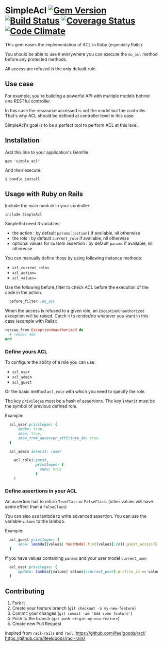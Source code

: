 # SimpleAcl [![Gem Version](https://badge.fury.io/rb/simple_acl.png)](http://badge.fury.io/rb/simple_acl) [![Build Status](https://travis-ci.org/ifeelgoods/simple_acl.png?branch=master)](https://travis-ci.org/ifeelgoods/simple_acl) [![Coverage Status](https://coveralls.io/repos/ifeelgoods/simple_acl/badge.png?branch=master)](https://coveralls.io/r/ifeelgoods/simple_acl?branch=master) [![Code Climate](https://codeclimate.com/github/ifeelgoods/simple_acl.png)](https://codeclimate.com/github/ifeelgoods/simple_acl)

This gem eases the implementation of ACL in Ruby (especially Rails).

You should be able to use it everywhere you can execute the `do_acl` method before any protected methods.

All access are refused is the only default rule.

## Use case

For example, you're building a powerful API with multiple models behind one RESTful controller.

In this case the ressource accessed is not the model but the controller. That's why ACL should be defined at 
controller level in this case.

SimpleAcl's goal is to be a perfect tool to perform ACL at this level.

## Installation

Add this line to your application's Gemfile:

    gem 'simple_acl'

And then execute:

    $ bundle install

## Usage with Ruby on Rails

Include the main module in your controller:

`include SimpleAcl`

SimpleAcl need 3 variables:
- the action : by default `params[:action]` if available, nil otherwise
- the role : by default `current_role` if available, nil otherwise
- optional values for custom assertion : by default `params` if available, nil otherwise

You can manually define these by using following instance methods:
* `acl_current_role=`
* `acl_action=`
* `acl_values=`

Use the following before_filter to check ACL before the
execution of the code in the action.

```ruby
  before_filter :do_acl
```

When the access is refused to a given role, an `ExceptionUnauthorized`
exception will be raised.
Catch it to render/do whatever you want in this case (example with Rails):

```ruby
rescue_from ExceptionUnauthorized do
  # render 403
end
```

### Define yours ACL

To configure the ability of a role you can use:

* `acl_user`
* `acl_admin`
* `acl_guest`

Or the basic method `acl_role` with which you need to specify the role.

The key `privileges` must be a hash of assertions.
The key `inherit` must be the symbol of previous defined role.

Example:

```ruby
  acl_user privileges: {
      index: true,
      show: true,
      show_from_adserver_affiliate_id: true
  }

  acl_admin inherit: :user
```

```ruby
    acl_role(:guest,
              privileges: {
                show: true
              }
    )
```

### Define assertions in your ACL

An assertion has to return `TrueClass` or `FalseClass`.
(other values will have same effect than a `FalseClass`)

You can also use lambda to write advanced assertion.
You can use the variable `values` to the lambda.

Example:

```ruby
  acl_guest privileges: {
      show: lambda{|values| YourModel.find(values[:id]).guest_access?}
  }

```

If you have values containing `params` and your user model `current_user`

```ruby
  acl_user privileges: {
      update: lambda{|values| values[:current_user].profile_id == values[:params][:id]}
  }

```

## Contributing

1. Fork it
2. Create your feature branch (`git checkout -b my-new-feature`)
3. Commit your changes (`git commit -am 'Add some feature'`)
4. Push to the branch (`git push origin my-new-feature`)
5. Create new Pull Request

Inspired from `racl-rails` and `racl`.
https://github.com/ifeelgoods/racl/
https://github.com/ifeelgoods/racl-rails/

